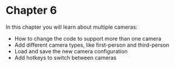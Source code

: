 # Chapter 6

In this chapter you will learn about multiple cameras:
* How to change the code to support more than one camera
* Add different camera types, like first-person and third-person
* Load and save the new camera configuration
* Add hotkeys to switch between cameras

